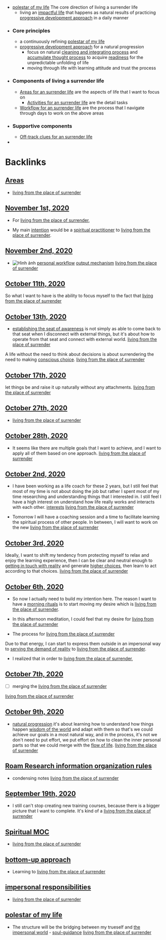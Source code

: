 - [polestar of my life](<polestar of my life.md>) The core direction of living a surrender life
    - living an [impactful life](<impactful life.md>) that happens as natural results of practicing [progressive development approach](<progressive development approach.md>) in a daily manner
- ### Core principles
    - a continuously refining [polestar of my life](<polestar of my life.md>)
    - [progressive development approach](<progressive development approach.md>) for a natural progression
        - focus on natural [cleaning and integrating process](<cleaning and integrating process.md>) and [accumulate thought process](<accumulate thought process.md>) to acquire [readiness](<readiness.md>) for the unpredictable unfolding of life
        - moving through life with learning attitude and trust the process
- ### Components of living a surrender life
    - [Areas for an surrender life](<Areas for an surrender life.md>) are the aspects of life that I want to focus on
        - [Activities for an surrender life](<Activities for an surrender life.md>) are the detail tasks 
    - [Workflow for an surrender life](<Workflow for an surrender life.md>) are the process that I navigate through days to work on the above areas
- ### Supportive components
    - [Off-track clues for an surrender life](<Off-track clues for an surrender life.md>)
- 

# Backlinks
## [Areas](<Areas.md>)
- [living from the place of surrender](<living from the place of surrender.md>)

## [November 1st, 2020](<November 1st, 2020.md>)
- For [living from the place of surrender](<living from the place of surrender.md>),

- My main [intention](<intention.md>) would be a [spiritual practitioner](<spiritual practitioner.md>) to [living from the place of surrender](<living from the place of surrender.md>).

## [November 2nd, 2020](<November 2nd, 2020.md>)
- ![Hình ảnh](https://pbs.twimg.com/media/EbqbNmqWoAEuC30?format=png&name=900x900) [personal workflow](<personal workflow.md>) [output mechanism](<output mechanism.md>) [living from the place of surrender](<living from the place of surrender.md>)

## [October 11th, 2020](<October 11th, 2020.md>)
So what I want to have is the ability to focus myself to the fact that [living from the place of surrender](<living from the place of surrender.md>)

## [October 13th, 2020](<October 13th, 2020.md>)
- [establishing the seat of awareness](<establishing the seat of awareness.md>) is not simply as able to come back to that seat when I disconnect with external things, but it's about how to operate from that seat and connect with external world. [living from the place of surrender](<living from the place of surrender.md>)

A life without the need to think about decisions is about surrendering the need to making [conscious choice](<conscious choice.md>). [living from the place of surrender](<living from the place of surrender.md>)

## [October 17th, 2020](<October 17th, 2020.md>)
let things be and raise it up naturally without any attachments. [living from the place of surrender](<living from the place of surrender.md>)

## [October 27th, 2020](<October 27th, 2020.md>)
- [living from the place of surrender](<living from the place of surrender.md>)

## [October 28th, 2020](<October 28th, 2020.md>)
- It seems like there are multiple goals that I want to achieve, and I want to apply all of them based on one approach. [living from the place of surrender](<living from the place of surrender.md>)

## [October 2nd, 2020](<October 2nd, 2020.md>)
-  I have been working as a life coach for these 2 years, but I still feel that most of my time is not about doing the job but rather I spent most of my time researching and understanding things that I interested in. I still feel I have a high interest on understand how life really works and interacts with each other. [interests](<interests.md>) [living from the place of surrender](<living from the place of surrender.md>)

- Tomorrow I will have a coaching session and a time to facilitate learning the spiritual process of other people. In between, I will want to work on the new [living from the place of surrender](<living from the place of surrender.md>)

## [October 3rd, 2020](<October 3rd, 2020.md>)
Ideally, I want to shift my tendency from protecting myself to relax and enjoy the learning experience, then I can be clear and neutral enough to [getting in touch with reality](<getting in touch with reality.md>) and generate [higher choices](<higher choices.md>), then learn to act according to that choices. [living from the place of surrender](<living from the place of surrender.md>)

## [October 6th, 2020](<October 6th, 2020.md>)
- So now I actually need to build my intention here. The reason I want to have a [morning rituals](<morning rituals.md>) is to start moving my desire which is [living from the place of surrender](<living from the place of surrender.md>).

- In this afternoon meditation, I could feel that my desire for [living from the place of surrender](<living from the place of surrender.md>)

- The process for [living from the place of surrender](<living from the place of surrender.md>)

Due to that energy, I can start to express them outside in an impersonal way to [serving the demand of reality](<serving the demand of reality.md>) to [living from the place of surrender](<living from the place of surrender.md>).

- I realized that in order to [living from the place of surrender](<living from the place of surrender.md>),

## [October 7th, 2020](<October 7th, 2020.md>)
- [ ] merging the [living from the place of surrender](<living from the place of surrender.md>)

[living from the place of surrender](<living from the place of surrender.md>)

## [October 9th, 2020](<October 9th, 2020.md>)
- [natural progression](<natural progression.md>) it's about learning how to understand how things happen [wisdom of the world](<wisdom of the world.md>) and adapt with them so that's we could achieve our goals in a most natural way, and in the process, it's not we don't need to put effort, we put effort on how to clean the inner personal parts so that we could merge with the [flow of life](<flow of life.md>). [living from the place of surrender](<living from the place of surrender.md>)

## [Roam Research information organization rules](<Roam Research information organization rules.md>)
- condensing notes [living from the place of surrender](<living from the place of surrender.md>)

## [September 19th, 2020](<September 19th, 2020.md>)
- I still can't stop creating new training courses, because there is a bigger picture that I want to complete. It's kind of a [living from the place of surrender](<living from the place of surrender.md>)

## [Spiritual MOC](<Spiritual MOC.md>)
- [living from the place of surrender](<living from the place of surrender.md>)

## [bottom-up approach](<bottom-up approach.md>)
- Learning to [living from the place of surrender](<living from the place of surrender.md>)

## [impersonal responsibilities](<impersonal responsibilities.md>)
- [living from the place of surrender](<living from the place of surrender.md>)

## [polestar of my life](<polestar of my life.md>)
- The structure will be the bridging between my trueself and [the impersonal world](<the impersonal world.md>) - [soul-guidance](<soul-guidance.md>) [living from the place of surrender](<living from the place of surrender.md>)

